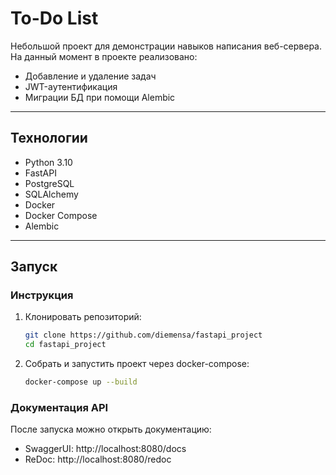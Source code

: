 # To-Do List

Небольшой проект для демонстрации навыков написания веб-сервера. На данный момент в проекте реализовано:

- Добавление и удаление задач
- JWT-аутентификация
- Миграции БД при помощи Alembic

---

## Технологии

- Python 3.10
- FastAPI
- PostgreSQL
- SQLAlchemy
- Docker
- Docker Compose
- Alembic
---

## Запуск


### Инструкция
1. Клонировать репозиторий:
   ```bash
   git clone https://github.com/diemensa/fastapi_project
   cd fastapi_project
2. Собрать и запустить проект через docker-compose:
   ```bash
   docker-compose up --build

### Документация API
После запуска можно открыть документацию:
- SwaggerUI: http://localhost:8080/docs
- ReDoc: http://localhost:8080/redoc